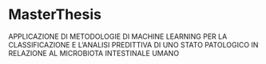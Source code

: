 # MasterThesis
APPLICAZIONE DI METODOLOGIE DI MACHINE LEARNING PER LA CLASSIFICAZIONE E L’ANALISI PREDITTIVA DI UNO STATO PATOLOGICO IN RELAZIONE AL MICROBIOTA INTESTINALE UMANO
